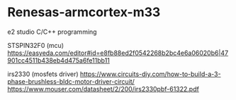 # Renesas-armcortex-m33

e2 studio C/C++ programming

STSPIN32F0 (mcu)
https://easyeda.com/editor#id=e8fb88ed2f0542268b2bc4e6a06020b6|47901cc4511b438eb4d475a6fe11bb11

irs2330 (mosfets driver)
https://www.circuits-diy.com/how-to-build-a-3-phase-brushless-bldc-motor-driver-circuit/
https://www.mouser.com/datasheet/2/200/irs2330pbf-61322.pdf
